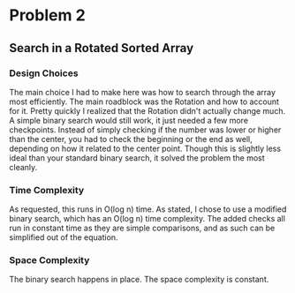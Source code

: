 # Problem 2
## Search in a Rotated Sorted Array
### Design Choices
The main choice I had to make here was how to search through the array most efficiently.
The main roadblock was the Rotation and how to account for it.
Pretty quickly I realized that the Rotation didn't actually change much. A simple binary search would still work, it just needed a few more checkpoints.
Instead of simply checking if the number was lower or higher than the center, you had to check the beginning or the end as well, depending on how it related to the center point.
Though this is slightly less ideal than your standard binary search, it solved the problem the most cleanly.

### Time Complexity
As requested, this runs in O(log n) time. As stated, I chose to use a modified binary search, which has an O(log n) time complexity.
The added checks all run in constant time as they are simple comparisons, and as such can be simplified out of the equation.

### Space Complexity
The binary search happens in place. The space complexity is constant.